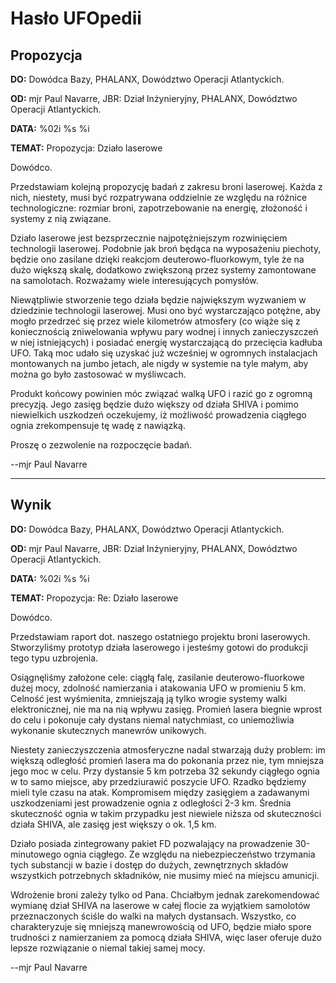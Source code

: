 # Hasło UFOpedii

## Propozycja

**DO:** Dowódca Bazy, PHALANX, Dowództwo Operacji Atlantyckich.

**OD:** mjr Paul Navarre, JBR: Dział Inżynieryjny, PHALANX, Dowództwo
Operacji Atlantyckich.

**DATA:** %02i %s %i

**TEMAT:** Propozycja: Działo laserowe

Dowódco.

Przedstawiam kolejną propozycję badań z zakresu broni laserowej. Każda z
nich, niestety, musi być rozpatrywana oddzielnie ze względu na różnice
technologiczne: rozmiar broni, zapotrzebowanie na energię, złożoność i
systemy z nią związane.

Działo laserowe jest bezsprzecznie najpotężniejszym rozwinięciem
technologii laserowej. Podobnie jak broń będąca na wyposażeniu piechoty,
będzie ono zasilane dzięki reakcjom deuterowo-fluorkowym, tyle że na
dużo większą skalę, dodatkowo zwiększoną przez systemy zamontowane na
samolotach. Rozważamy wiele interesujących pomysłów.

Niewątpliwie stworzenie tego działa będzie największym wyzwaniem w
dziedzinie technologii laserowej. Musi ono być wystarczająco potężne,
aby mogło przedrzeć się przez wiele kilometrów atmosfery (co wiąże się z
koniecznością zniwelowania wpływu pary wodnej i innych zanieczyszczeń w
niej istniejących) i posiadać energię wystarczającą do przecięcia
kadłuba UFO. Taką moc udało się uzyskać już wcześniej w ogromnych
instalacjach montowanych na jumbo jetach, ale nigdy w systemie na tyle
małym, aby można go było zastosować w myśliwcach.

Produkt końcowy powinien móc związać walką UFO i razić go z ogromną
precyzją. Jego zasięg będzie dużo większy od działa SHIVA i pomimo
niewielkich uszkodzeń oczekujemy, iż możliwość prowadzenia ciągłego
ognia zrekompensuje tę wadę z nawiązką.

Proszę o zezwolenie na rozpoczęcie badań.

--mjr Paul Navarre

------------------------------------------------------------------------

## Wynik

**DO:** Dowódca Bazy, PHALANX, Dowództwo Operacji Atlantyckich.

**OD:** mjr Paul Navarre, JBR: Dział Inżynieryjny, PHALANX, Dowództwo
Operacji Atlantyckich.

**DATA:** %02i %s %i

**TEMAT:** Propozycja: Re: Działo laserowe

Dowódco.

Przedstawiam raport dot. naszego ostatniego projektu broni laserowych.
Stworzyliśmy prototyp działa laserowego i jesteśmy gotowi do produkcji
tego typu uzbrojenia.

Osiągnęliśmy założone cele: ciągłą falę, zasilanie deuterowo-fluorkowe
dużej mocy, zdolność namierzania i atakowania UFO w promieniu 5 km.
Celność jest wyśmienita, zmniejszają ją tylko wrogie systemy walki
elektronicznej, nie ma na nią wpływu zasięg. Promień lasera biegnie
wprost do celu i pokonuje cały dystans niemal natychmiast, co
uniemożliwia wykonanie skutecznych manewrów unikowych.

Niestety zanieczyszczenia atmosferyczne nadal stwarzają duży problem: im
większą odległość promień lasera ma do pokonania przez nie, tym mniejsza
jego moc w celu. Przy dystansie 5 km potrzeba 32 sekundy ciągłego ognia
w to samo miejsce, aby przedziurawić poszycie UFO. Rzadko będziemy mieli
tyle czasu na atak. Kompromisem między zasięgiem a zadawanymi
uszkodzeniami jest prowadzenie ognia z odległości 2-3 km. Średnia
skuteczność ognia w takim przypadku jest niewiele niższa od skuteczności
działa SHIVA, ale zasięg jest większy o ok. 1,5 km.

Działo posiada zintegrowany pakiet FD pozwalający na prowadzenie
30-minutowego ognia ciągłego. Ze względu na niebezpieczeństwo trzymania
tych substancji w bazie i dostęp do dużych, zewnętrznych składów
wszystkich potrzebnych składników, nie musimy mieć na miejscu amunicji.

Wdrożenie broni zależy tylko od Pana. Chciałbym jednak zarekomendować
wymianę dział SHIVA na laserowe w całej flocie za wyjątkiem samolotów
przeznaczonych ściśle do walki na małych dystansach. Wszystko, co
charakteryzuje się mniejszą manewrowością od UFO, będzie miało spore
trudności z namierzaniem za pomocą działa SHIVA, więc laser oferuje dużo
lepsze rozwiązanie o niemal takiej samej mocy.

--mjr Paul Navarre